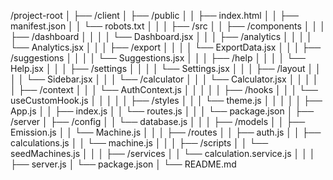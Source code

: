 /project-root
│
├── /client
│   ├── /public
│   │   ├── index.html
│   │   ├── manifest.json
│   │   └── robots.txt
│   │
│   ├── /src
│   │   ├── /components
│   │   │   ├── /dashboard
│   │   │   │   └── Dashboard.jsx
│   │   │   ├── /analytics
│   │   │   │   └── Analytics.jsx
│   │   │   ├── /export
│   │   │   │   └── ExportData.jsx
│   │   │   ├── /suggestions
│   │   │   │   └── Suggestions.jsx
│   │   │   ├── /help
│   │   │   │   └── Help.jsx
│   │   │   ├── /settings
│   │   │   │   └── Settings.jsx
│   │   │   ├── /layout
│   │   │   │   └── Sidebar.jsx
│   │   │   └── /calculator
│   │   │       └── Calculator.jsx
│   │   │
│   │   ├── /context
│   │   │   └── AuthContext.js
│   │   │
│   │   ├── /hooks
│   │   │   └── useCustomHook.js
│   │   │
│   │   ├── /styles
│   │   │   └── theme.js
│   │   │
│   │   ├── App.js
│   │   ├── index.js
│   │   └── routes.js
│   │
│   └── package.json
│
├── /server
│   ├── /config
│   │   └── database.js
│   │
│   ├── /models
│   │   ├── Emission.js
│   │   └── Machine.js
│   │
│   ├── /routes
│   │   ├── auth.js
│   │   ├── calculations.js
│   │   └── machine.js
│   │
│   ├── /scripts
│   │   └── seedMachines.js
│   │
│   ├── /services
│   │   └── calculation.service.js
│   │
│   ├── server.js
│   └── package.json
│
└── README.md